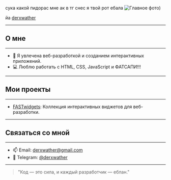 
сука какой пидорас мне ак в тг снес я твой рот ебала 
![[Главное фото](image-1.png))](https://github.com/derxwather/derxwather/blob/main/%D0%91%D0%B5%D0%B7%20%D0%B8%D0%BC%D0%B5%D0%BD%D0%B8.jpg?raw=true)

йа [derxwather](https://github.com/derxwather)

---

## О мне

---

- 🌟 Я увлечена веб-разработкой и созданием интерактивных приложений.
- 💻 Люблю работать с HTML, CSS, JavaScript и ФАТСАПИ!!!

---

## Мои проекты

---

- [FASTwidgets](https://github.com/derxwather/FASTwidgets): Коллекция интерактивных виджетов для веб-разработки.

---

## Связаться со мной

---

- 📫 Email: derxwather@gmail.com
- 📱 Telegram: [@derxwather](https://t.me/derxwather)

---

> "Код — это сила, и каждый разработчик — еблан."
